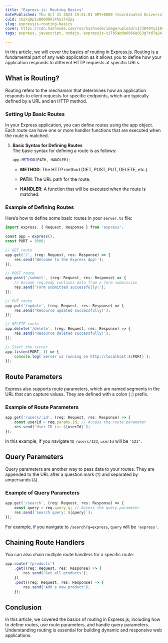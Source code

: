 ```yaml
---
title: "Express.js: Routing Basics"
datePublished: Thu Oct 31 2024 19:51:01 GMT+0000 (Coordinated Universal Time)
cuid: cm2xq0p1u000009l4huzl42py
slug: expressjs-routing-basics
cover: https://cdn.hashnode.com/res/hashnode/image/upload/v1730404131048/d2e927ac-69c8-41dd-a5e0-2c3746515b04.webp
tags: express, javascript, nodejs, expressjs-cilb5apda0066e053g7td7q24

---
```


In this article, we will cover the basics of routing in Express.js. Routing is a fundamental part of any web application as it allows you to define how your application responds to different HTTP requests at specific URLs.

## What is Routing?

Routing refers to the mechanism that determines how an application responds to client requests for specific endpoints, which are typically defined by a URL and an HTTP method.

### Setting Up Basic Routes

In your Express application, you can define routes using the app object. Each route can have one or more handler functions that are executed when the route is matched.

1. **Basic Syntax for Defining Routes**  
    The basic syntax for defining a route is as follows:
    
    ```typescript
    app.METHOD(PATH, HANDLER);
    ```
    
    * **METHOD**: The HTTP method (GET, POST, PUT, DELETE, etc.).
        
    * **PATH**: The URL path for the route.
        
    * **HANDLER**: A function that will be executed when the route is matched.
        

### Example of Defining Routes

Here’s how to define some basic routes in your `server.ts` file:

```typescript
import express, { Request, Response } from 'express';

const app = express();
const PORT = 3000;

// GET route
app.get('/', (req: Request, res: Response) => {
    res.send('Welcome to the Express App!');
});

// POST route
app.post('/submit', (req: Request, res: Response) => {
    // Assume req.body contains data from a form submission
    res.send('Form submitted successfully!');
});

// PUT route
app.put('/update', (req: Request, res: Response) => {
    res.send('Resource updated successfully!');
});

// DELETE route
app.delete('/delete', (req: Request, res: Response) => {
    res.send('Resource deleted successfully!');
});

// Start the server
app.listen(PORT, () => {
    console.log(`Server is running on http://localhost:${PORT}`);
});
```

## Route Parameters

Express also supports route parameters, which are named segments in the URL that can capture values. They are defined with a colon (`:`) prefix.

### Example of Route Parameters

```typescript
app.get('/users/:id', (req: Request, res: Response) => {
    const userId = req.params.id; // Access the route parameter
    res.send(`User ID is: ${userId}`);
});
```

In this example, if you navigate to `/users/123`, `userId` will be `'123'`.

## Query Parameters

Query parameters are another way to pass data to your routes. They are appended to the URL after a question mark (`?`) and separated by ampersands (`&`).

### Example of Query Parameters

```typescript
app.get('/search', (req: Request, res: Response) => {
    const query = req.query.q; // Access the query parameter
    res.send(`Search query: ${query}`);
});
```

For example, if you navigate to `/search?q=express`, `query` will be `'express'`.

## Chaining Route Handlers

You can also chain multiple route handlers for a specific route:

```typescript
app.route('/products')
    .get((req: Request, res: Response) => {
        res.send('Get all products');
    })
    .post((req: Request, res: Response) => {
        res.send('Add a new product');
    });
```

## Conclusion

In this article, we covered the basics of routing in Express.js, including how to define routes, use route parameters, and handle query parameters. Understanding routing is essential for building dynamic and responsive web applications.